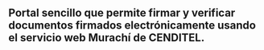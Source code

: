 <h2>Portal sencillo que permite firmar y verificar documentos firmados electrónicamente usando el servicio web Murachí de CENDITEL.</h2>

